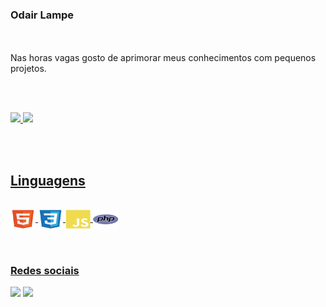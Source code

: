 ### Odair Lampe
<br>
<div style="display: inline_block"><br>
  Nas horas vagas gosto de aprimorar meus
  conhecimentos com pequenos projetos.
</div>

<br><br>
<div>
  <a href="https://github.com/odairlampe">
  <img height="180em" src="https://github-readme-stats.vercel.app/api?username=odairlampe&show_icons=true&theme=dark&include_all_commits=true&count_private=true"/>
  <img height="180em" src="https://github-readme-stats.vercel.app/api/top-langs/?username=odairlampe&layout=compact&langs_count=16&theme=dark"/>
</div>
  
<br><br>
  ## Linguagens
<div style="display: inline_block"><br>
  <img align="center" alt="Rafa-HTML" height="30" width="40" src="https://raw.githubusercontent.com/devicons/devicon/master/icons/html5/html5-original.svg">
  <img align="center" alt="Rafa-CSS" height="30" width="40" src="https://raw.githubusercontent.com/devicons/devicon/master/icons/css3/css3-original.svg">
  <img align="center" alt="Rafa-Js" height="30" width="40" src="https://raw.githubusercontent.com/devicons/devicon/master/icons/javascript/javascript-plain.svg">
  <img align="center" alt="Rafa-Python" height="30" width="40" src="https://raw.githubusercontent.com/devicons/devicon/master/icons/php/php-original.svg">
</div>
<br><br>
  
  ### Redes sociais
<div> 
  <a href="https://www.instagram.com/odairlampe_/" target="_blank"><img src="https://img.shields.io/badge/-Instagram-%23E4405F?style=for-the-badge&logo=instagram&logoColor=white" target="_blank"></a>
  <a href="https://www.linkedin.com/in/odair-lampe/" target="_blank"><img src="https://img.shields.io/badge/-LinkedIn-%230077B5?style=for-the-badge&logo=linkedin&logoColor=white" target="_blank"></a> 
<br>
</div>
